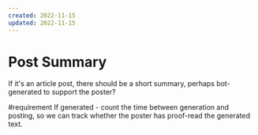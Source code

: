 ```yaml
---
created: 2022-11-15
updated: 2022-11-15
---
```

# Post Summary

If it's an article post, there should be a short summary, perhaps bot-generated to support the poster?

#requirement If generated - count the time between generation and posting, so we can track whether the poster has proof-read the generated text.
